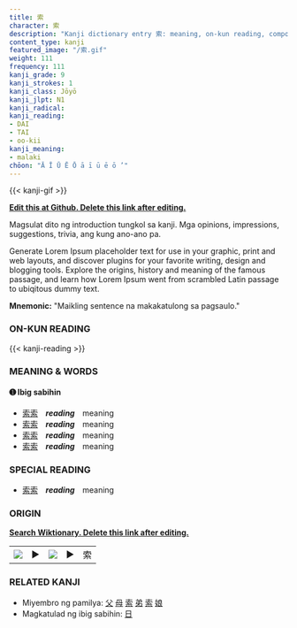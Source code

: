 ```yaml
---
title: 索
character: 索
description: "Kanji dictionary entry 索: meaning, on-kun reading, compounds, origin, related kanji"
content_type: kanji
featured_image: "/索.gif"
weight: 111
frequency: 111
kanji_grade: 9
kanji_strokes: 1
kanji_class: Jōyō
kanji_jlpt: N1
kanji_radical: 
kanji_reading: 
- DAI
- TAI
- oo-kii
kanji_meaning:
- malaki
chōon: "Ā Ī Ū Ē Ō ā ī ū ē ō ’"
---
```

[//]: # (Don't edit the line below. Kanji animated GIF code is automatically generated.)
{{< kanji-gif >}}

[//]: # (Edit below this line.)

**[Edit this at Github. Delete this link after editing.](https://github.com/tim0g/tim/tree/main/content/kanji/索/index.md)**

Magsulat dito ng introduction tungkol sa kanji. Mga opinions, impressions, suggestions, trivia, ang kung ano-ano pa.

Generate Lorem Ipsum placeholder text for use in your graphic, print and web layouts, and discover plugins for your favorite writing, design and blogging tools. Explore the origins, history and meaning of the famous passage, and learn how Lorem Ipsum went from scrambled Latin passage to ubiqitous dummy text.
 
**Mnemonic:** "Maikling sentence na makakatulong sa pagsaulo."

### ON-KUN READING

[//]: # (Don't edit the line below. ON-KUN READING code is automatically generated.)
{{< kanji-reading >}}

### MEANING & WORDS

#### ➊ **Ibig sabihin**
  - [索](../索)[索](../索)　***reading***　meaning
  - [索](../索)[索](../索)　***reading***　meaning
  - [索](../索)[索](../索)　***reading***　meaning
  - [索](../索)[索](../索)　***reading***　meaning

### SPECIAL READING
  - [索](../索)[索](../索)　***reading***　meaning

### ORIGIN

**[Search Wiktionary. Delete this link after editing.](https://wiktionary.org/wiki/索)**
<table class="kanji-table"><tr><td>
<img src="60px-索-bronze.svg.png">
</td><td>▶</td><td>
<img src="60px-索-oracle.svg.png">
</td><td>▶</td>
<td class="kanji-origin">索</td>
</tr></table>

### RELATED KANJI
- Miyembro ng pamilya: [父](../父) [母](../母) [索](../索) [弟](../弟) [索](../索) [娘](../娘)
- Magkatulad ng ibig sabihin: [日](../日)
